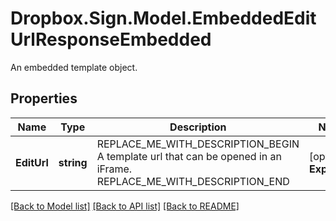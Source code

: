 # Dropbox.Sign.Model.EmbeddedEditUrlResponseEmbedded
An embedded template object.

## Properties

Name | Type | Description | Notes
------------ | ------------- | ------------- | -------------
**EditUrl** | **string** | REPLACE_ME_WITH_DESCRIPTION_BEGIN A template url that can be opened in an iFrame. REPLACE_ME_WITH_DESCRIPTION_END | [optional] **ExpiresAt** | **int** | REPLACE_ME_WITH_DESCRIPTION_BEGIN The specific time that the the &#x60;edit_url&#x60; link expires, in epoch. REPLACE_ME_WITH_DESCRIPTION_END | [optional] 

[[Back to Model list]](../README.md#documentation-for-models) [[Back to API list]](../README.md#documentation-for-api-endpoints) [[Back to README]](../README.md)

